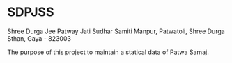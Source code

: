 # SDPJSS
Shree Durga Jee Patway Jati Sudhar Samiti
Manpur, Patwatoli, Shree Durga Sthan, Gaya - 823003
<p>The purpose of this project to maintain a statical data of Patwa Samaj.</p>
